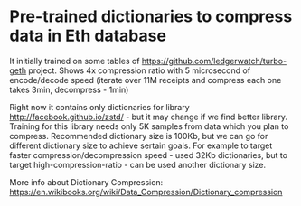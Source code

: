 # Pre-trained dictionaries to compress data in Eth database 

It initially trained on some tables of https://github.com/ledgerwatch/turbo-geth project. Shows 4x compression ratio with 5 microsecond of encode/decode speed (iterate over 11M receipts and compress each one takes 3min, decompress - 1min)

Right now it contains only dictionaries for library http://facebook.github.io/zstd/ - but it may change if we find better library. Training for this library needs only 5K samples from data which you plan to compress. Recommended dictionary size is 100Kb, but we can go for different dictionary size to achieve sertain goals. For example to target faster compression/decompression speed - used 32Kb dictionaries, but to target high-compression-ratio - can be used another dictionary size. 

More info about Dictionary Compression: https://en.wikibooks.org/wiki/Data_Compression/Dictionary_compression

